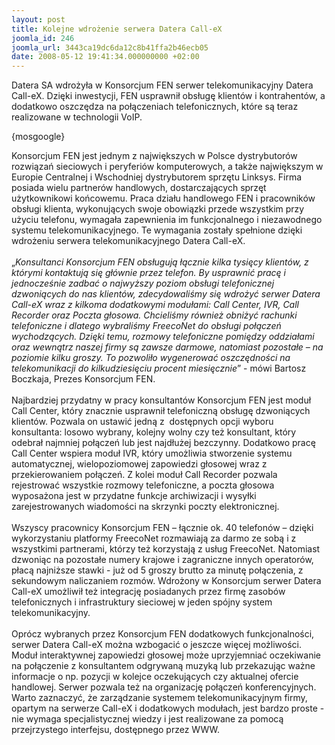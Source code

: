 ```yaml
---
layout: post
title: Kolejne wdrożenie serwera Datera Call-eX
joomla_id: 246
joomla_url: 3443ca19dc6da12c8b41ffa2b46ecb05
date: 2008-05-12 19:41:34.000000000 +02:00
---
```

Datera SA wdrożyła w Konsorcjum FEN serwer telekomunikacyjny Datera Call-eX. Dzięki inwestycji, FEN usprawnił obsługę klient&oacute;w i kontrahent&oacute;w, a dodatkowo oszczędza na połączeniach telefonicznych, kt&oacute;re są teraz realizowane w technologii VoIP.<p>{mosgoogle}</p><p>Konsorcjum FEN jest jednym z największych w Polsce dystrybutor&oacute;w rozwiązań sieciowych i peryferi&oacute;w komputerowych, a także największym w Europie Centralnej i Wschodniej dystrybutorem sprzętu Linksys. Firma posiada wielu partner&oacute;w handlowych, dostarczających sprzęt użytkownikowi końcowemu. Praca działu handlowego FEN i pracownik&oacute;w obsługi klienta, wykonujących swoje obowiązki przede wszystkim przy użyciu telefonu, wymagała zapewnienia im funkcjonalnego i niezawodnego systemu telekomunikacyjnego. Te wymagania zostały spełnione dzięki wdrożeniu serwera telekomunikacyjnego Datera Call-eX.<br /><br />&bdquo;<em>Konsultanci Konsorcjum FEN obsługują łącznie kilka tysięcy klient&oacute;w, z kt&oacute;rymi kontaktują się gł&oacute;wnie przez telefon. By usprawnić pracę i jednocześnie zadbać o najwyższy poziom obsługi telefonicznej dzwoniących do nas klient&oacute;w, zdecydowaliśmy się wdrożyć serwer Datera Call-eX wraz z kilkoma dodatkowymi modułami: Call Center, IVR, Call Recorder oraz Poczta głosowa. Chcieliśmy r&oacute;wnież obniżyć rachunki telefoniczne i dlatego wybraliśmy FreecoNet do obsługi połączeń wychodzących. Dzięki temu, rozmowy telefoniczne pomiędzy oddziałami oraz wewnątrz naszej firmy są zawsze darmowe, natomiast pozostałe &ndash; na poziomie kilku groszy. To pozwoliło wygenerować oszczędności na telekomunikacji do kilkudziesięciu procent miesięcznie</em>&rdquo; - m&oacute;wi Bartosz Boczkaja, Prezes Konsorcjum FEN.<br /><br />Najbardziej przydatny w pracy konsultant&oacute;w Konsorcjum FEN jest moduł Call Center, kt&oacute;ry znacznie usprawnił telefoniczną obsługę dzwoniących klient&oacute;w. Pozwala on ustawić jedną z&nbsp; dostępnych opcji wyboru konsultanta: losowo wybrany, kolejny wolny czy też konsultant, kt&oacute;ry odebrał najmniej połączeń lub jest najdłużej bezczynny. Dodatkowo pracę Call Center wspiera moduł IVR, kt&oacute;ry umożliwia stworzenie systemu automatycznej, wielopoziomowej zapowiedzi głosowej wraz z przekierowaniem połączeń. Z kolei moduł Call Recorder pozwala rejestrować wszystkie rozmowy telefoniczne, a poczta głosowa wyposażona jest w przydatne funkcje archiwizacji i wysyłki zarejestrowanych wiadomości na skrzynki poczty elektronicznej.<br /><br />Wszyscy pracownicy Konsorcjum FEN &ndash; łącznie ok. 40 telefon&oacute;w &ndash; dzięki wykorzystaniu platformy FreecoNet rozmawiają za darmo ze sobą i z wszystkimi partnerami, kt&oacute;rzy też korzystają z usług FreecoNet. Natomiast dzwoniąc na pozostałe numery krajowe i zagraniczne innych operator&oacute;w, płacą najniższe stawki - już od 5 groszy brutto za minutę połączenia, z sekundowym naliczaniem rozm&oacute;w. Wdrożony w Konsorcjum serwer Datera Call-eX umożliwił też integrację posiadanych przez firmę zasob&oacute;w telefonicznych i infrastruktury sieciowej w jeden sp&oacute;jny system telekomunikacyjny.<br /><br />Opr&oacute;cz wybranych przez Konsorcjum FEN dodatkowych funkcjonalności, serwer Datera Call-eX można wzbogacić o jeszcze więcej możliwości. Moduł interaktywnej zapowiedzi głosowej może uprzyjemniać oczekiwanie na połączenie z konsultantem odgrywaną muzyką lub przekazując ważne informacje o np. pozycji w kolejce oczekujących czy aktualnej ofercie handlowej. Serwer pozwala też na organizację połączeń konferencyjnych. Warto zaznaczyć, że zarządzanie systemem telekomunikacyjnym firmy, opartym na serwerze Call-eX i dodatkowych modułach, jest bardzo proste - nie wymaga specjalistycznej wiedzy i jest realizowane za pomocą przejrzystego interfejsu, dostępnego przez WWW. </p>

